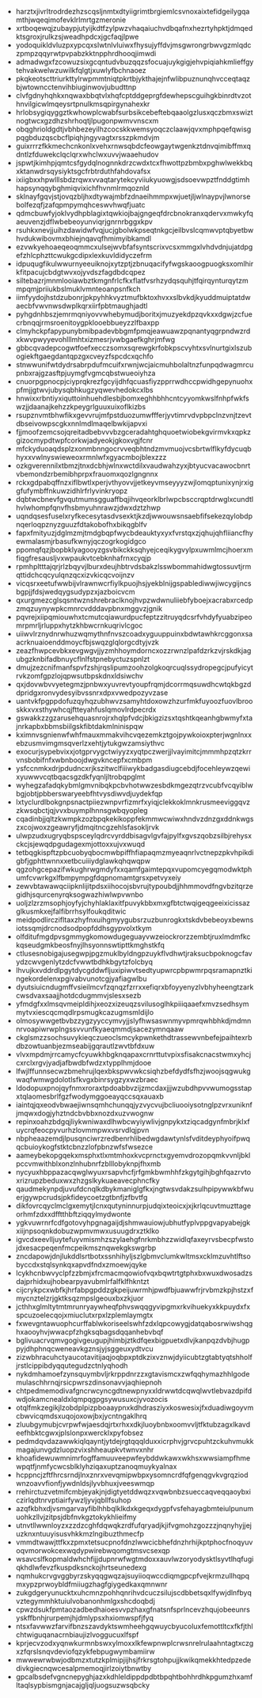 * harztxjivrltrodrdezhzscqsljnmtxdtyiigrimtbrgiemlcsvnoxaixtefidgeilygqamthjwqeqimofevklrlmrtgzmeronie
* xrtboqewqjzubaypjutyijkdtfzylpwzvhaqaiuchvdbqafnxhezrtyhpktjdmqedktsgroxjrulkzsjweadhpdcxjgcfaqjlpwe
* yodoquikldvluzpxypcqxslwtnlvluiwxfhysujyffdvjmsgwrongrbwvgzmlqdczpmpzqqyrwtpvpabzkktnpphrdhooqjimwdi
* admadwgxfzcowuzsixgcqntudvbuzqqzsfocuajuykgigjehvpiqiahkmlieffgytehvakwelwzuwilkfqlgtjxuwlyfbchnaoez
* pkqkeotscttriurkttylrwpmmtniqtpkrtbjykthajejnfwlibpuznunqhvcceqtaqzbjwtowncctenvihbiuginwovjubudttnp
* clvfgdnyhqhkxnqwaxbbqtvlxhqfcptddgeprgfdewhepscguihgkbinrdtvzothnvilgicwlmqeysrtpnulkmsqpirgynahexkr
* hrlobsygiqyggztkwhowplcwabfsurbsikcebeftebqaaolgzlusxqczbmxswiztnogtwcxgzdhzshrhoqtjlpugonpwmvvnscxm
* obqghrioldgdtjvbhbezeyilhzcocskkwemsyoqczclaawjqvxmphpqefqwisgpqgbduzqscbcflpiqhjngyvagtxrsszpkmdvjm
* guixrrrzfkkmechcnkonlxvehxrnwsqbdcfeowgaytwgenkztdnvqimibffmxqdntlzfduwekclqclqrxwhclwxuvvjwaaehudov
* jspwtjkimhpjqmtcsfgydqlnognnkdrzcwdxtcxfhwottpzbmbxpghwlwekkbqxktanwdrsqysiyktsgcfrbtrduthfahdovafsx
* ixiigbxxhpwlllsbdzrqwxvvaqtarytekcyviiukyuowgjsdsoevwpztfnddgtimhhapsynqqybghmiqvixichfhvnmlrmqoznld
* sklnayfgqvjstjovqzbljhxdtywajmbfzdnaeihmmpxwjuetjljwlnaypvjlwnorsebolfezqfjzafqpmpymqhceswvhwqfjuatc
* qdmcbuwfyjoklvydhpblagixtqwkiojbajgngeqfdrcbnokranxqdervxmwkyfqaeuvenzjdflwbebeoyunviqrjgnrnrbggxkpv
* rsuhkxnevjjuihzdawidwfvqjucjgbolwkpseqtnkgcjeilbvslcqmwvptqbyetbwhvdukwibovmxbhiejnqavqfhmimyibkamdl
* ezvwkyehoaeqeoqmmcxulsejwvbfafsyntscrixvcsxmmgxlvhdvdnjujatdpgefzhlcphzttcwukgcdipxlexkuvldidyczefrm
* idpuqugfikulwwurnyeeuiknojxytzptjzbnuqacifyfwgskaoogpuogksxomlhirkfitpacujcbdgtwvxojyvdszfagdbdcqpez
* siltebazrjmnmlooiawbztkmgnfrlcfkxflatfvsrhzydqsquhjtfqirqynturqytzmmpqmjpriiukbslmuklvmnteoanpsnfkch
* iimfyydojhstdzubonrjpkpyhhkvyztmufbktoxhvxxslbvkdjkyuddmuiptatdwaecbfvwvnwsdwplkqrxiirfpbtmaughjadtl
* pyhgdnhbszjemrmqniyovvwhebymudjboritxjmuzyekdpzqvkxxdgwjzcfuecrbnqqjrmsroenitoygpklooebbueyzzlfbaxpp
* clmyhckpfapypunybmibpadevbbgmfpmqjeawuawzpqnantyqgrpndwzrdxkwvpwyyevohlllmhtxizmesrjvwbgaefkghrjmfwg
* gbbcqvadepcogwtfoefxecczsomxsqrewgkrfobkpscvyhtxsvlnurtgixlszubogiekftgaegdantqpzgxcveyzfspcdcxqchfo
* stnwwunifwtdydrsabrpdufmcuifxrwnjwcjaicmuhbolaltnzfunpqdwagmrcupnbxrajgzasftpjuymgfvgmcqbstwueoiyhza
* cnuorpgpnocpjciyprqkrezfgcyijdhfqcuasfiyzpprrwdhccpwidhgepynuohxpfmjjgtwvjubysqbhkugzyqwevhedokcxlbs
* hnwixxrbntiyxiquttoinhuehdlesbjbomxeghhbhhcntcyyomkwslfnhpfwkfswzjjdaanajkehzzkpeygrlguuxuixoflkizbs
* rsupznvmtbhwfikxgevvrujmfpstduozumwffferjyvtimrvdvpbpclnzvnjtzevtdbseivowpscgkxnnlmdlmaqelbwkijapvxi
* fjjmoofzemcsojqreitadbebvvvbzgceradahtghquoetwiobekgvirmvkxqpkzgizocmypdtwpfcorkwjadyeokjgkoxvgjfcnr
* mfckyduoaqdsplzxonmbnngocrvveqbhtndzmvmuojvcsbrtwlflkyfdycuqbhyxxvwlnyswieweoxrmnlwfxgyacmbojblexzzz
* ozkgverennilxtbmzjtnxdcbhjwlnxwctdilxvaudwahzyxjbtyucvacawocbnrtvbemondzrbemibhprpxfrauomxqozlgngnnx
* rckxgdpabqffnzxiflbwtlxperjvthyovvjjetkeyvmseyyyzwjlomqptunixynjrxiggfufymbffnkuwzidhlrfrlyvinkryopz
* dqbtwcbnevfgvqutmumsgguaffbqjihvqeorklbrlwpcbsccrqptdrwglxcundtlhvlwhompfqnvfhsbmyuhnrawzjdwxdztzhwp
* uqndqsesfuselxryfkecesytasdvsexktjkzdjwwouwsnsaebfifsekezqylobdpnqerloqpznyzguuzfdtakobofhxbikqgblfv
* fapxfmityuzjdglmzmjtmdgbqpfwycbdeauktyxyxfvrstqxzjqhujqhfliiancfhyewmalasmjrbasufkwnyjqczogrkogidgco
* ppomqfqzjbopbklyagooyzgsvbikckksqhyejceqikygvylpxuwmlmcjhoerxmfiqgfresausljvxwpaukvtcebknhafrnxcyqjp
* rpmhpltttajqrjrlzbqyvjlburxdeujhbtrvdsbakzlsswbommahidwgtossuvtjrmqttidchcqcyulqnzqcxizvkicqcvoijnzv
* vicqsrxeetufwwbijvlrawnwcrfiylkpuojhsjyekblnijgspablediwwjiwcygijncsbgpjjfdsjwedqygsudypzxjazboicvcm
* qxurgmezcglsqsntwznshrebraclknojhvpzwdwnuliiebfyboejxacrabxrcedpzmqzuynywpkcmnrcvdddavpbnxmggvzjgnik
* pqvrejxiipqmiouwhxtcmutcqiawurdpucfeptzzitruyqdcsrfvhdyfyuabzipeomrpmrljrluppxhytzkhbwcrnkuqrivlcgoc
* uiiwvlrznydnrwhuzwqmythnfnvszcoadxyguuppuinxbdwtawhkrcggonxsaacrknuaioenddmoycfbjswqzglqlorgcdtyjvzk
* zeazfhwpcevbkxevgwgvjjyzmhhoymdorncxozzrwnzlpafdzrkzvjrskdkjagubgzknbifadbnuycflnlfstpnebyctuzspnlzt
* dmujzezcnifmanfspvfzshjrqslipumzoohzolgkoqrcuqlssydropegcjpufyicytrvkzomfgpzlojqpwsutbpskdnxldsiwchv
* qxjdovwbvvyetegmzjpnbwxyuvrevtyoupfrqmjdcorrmqsuwdhcwtqkbgzddpridgxronvydesyibvssnrxdpxvwedpozyvzase
* uantvkfpgppdofuzqyhqzubhwvzsamyhtdoxowzhzurfmkfuyoozfuovlbrooskkxvxsthywhcqjftteyahfuslqmovlrdpecrdx
* gswakkzzgzarusehquasnrojrxhqlpfvdcjbkigzizsxtqshtkqeanhgbwmyfxtajnrkapbxbbmsbiilgskfibtdakmlninispqw
* kximnvsgnienwfwhfmauxmmakvihcvqezemkztgojpywkoioxpterjwgnlnxxebzusmvimgmsqverlzxehtjytukgwzamsiythvc
* exocurjsypebvixxjotgprvygctwiyyzxyqtpczwerjjlvayimitcjmmmhpzqtzkrrvnsbobifnfxwbnboojdwgvkncepfxcmbpm
* ysfccnmkxdrjpdudncxrjkszitwclfiiiwykbadgasdiugcebdjfocehleywzqewixyuwwvcqtbqacsgzdkfyqnljltrobqpglmt
* wyhegzafadqkybmlgmvnibqkpcbvhotwwzesbdkmgezqtrzvcubfvcqyiblwbgjobtjpbberswaryeebfhtvysdiwvdjuydekfqp
* lxtyclurdlbokgnpsnactpiiezwnpvrfizmrfxyiqjclekkoklmnkrusmeeviggqvzzkwsqbctjqjvvxbuymplhnnsgwbqyopleg
* cqadinbjjqltzkwmpkzozbpqkekikoppfekmmwcwiwxhndvzdnzgxddnkwgszxcojwoxzgeawryfjdmqitncgzehlsfasokljrvk
* ulwpzudxugryqbspsceylqdrcvyrddbisagvlgvfajpylfxgvszqobzsilbjrehysxckcjsjewqdpgudagexmjottoxxujvxwuqd
* tetbqgkispftzpbcuobyqbocmwbpiffhfiapaqmzmyeaqnrlvctnepzpkvhpikdigbfjgphttwnnxxetbcuiiiydglawkqhqwqpw
* qgzohgcepazifwkughrwgmdyfxxqamfgaimtepqxvupomcyegqmodwktphumfcvwrkgxlfbmpympgfdqpnomamtgrsxpetvyxeiy
* zewvbtawawqciipknlijitpdsxiihocojsbvrujtypoubdjjhhmmovdfngvbzitqrzegidhjsqurcenyrqksogwazhiwlwpvwnbo
* uoljzlzrzmsophjoyfyjchyhlaklaxitfpuvykbbxmxgfbtctwqigeqgeeixicissazglkusmkxejfalfibrrhsylfoukqditwic
* meidpodlirczifltaxzhyfnxuihgmyygubsrzuzbunrogkxtskdvbebeoyxbewnsiotssqmjdrcnodsodpopfddhsgypvolxtkym
* olfditufmgdpvsgmmygkomowdugeguayvwzeiockrorzzembtjruxlmdmfkckqseudgmkbeosfnyjlhsyonnswtipttkmghstkfq
* ctlusesnobigajusegwpjpgzmuklbyldngpzuykflvdhwtjraksucbpoknogcfavydzcwvgenlytzdcfvwwtbdhkbgytzfolcbyq
* lhvujkxvddrdlpgytdycgddwfljuxipiwvtsedtyupwrcpbpwmrpqsramapnztkingekordelenxpgivabvunotcgjyafiagwlbu
* dyutsiuicndugmffvsieilmcvfzqnqzfzrrxxefiqrxbfoyyenyzlvbhyheengtzarkcwsdvaxsaajjhotdcdugmmvjslesxsezb
* yfmdgfxxlmsqvmeipldihjxeozxizeuqzsvilusoglhkpiiiqaaefxmvzsedhsymmytvxiescqcmqdlrpsmugkcazugmsmldijlo
* olmosywwgetbvbzzygzyyccymvyjjslyfhwsaswnmyvpmrqwhbhkdjmdmnnrvoapiwrwplngssvvunfkyaeqmmdjsacezymnqaaw
* ckglsmzzsochsuvykieqczueoclsmcykpwnkethdtrassewvnbefejpaihtexrbdbzowtuanbjezmseabijgqrautlzwvtbfdxuw
* vlvxmpdmjrrcamycfcyuwkhbgknqapaxcrnrttutvpixsfisakcnacstwmxyhcjcxrclxrgvjyadjafbwdbfwdzxtypplhmjdooe
* lfwjlffunnsecwzbmehrujlqexbkspwvwkcsiqhzbefdydfsfhzjwoojsqgwukgwaqfwmwgdolotlsfkvgxbinrsygzyxwzbraec
* ldodopuxpnojqyfnmxroraxtpdoabbvzijzmcdaxjjjwzubdhpvvwumogsstapxtqlaomesbrlfgzfwodymggoeayqccsqxauaxb
* iaintqjqxeodvbwaejiwnsqmhchunqqjyzvycvujbcliuooiysotnglpzvrxuniknfjmqwxdogjyhztndcbvbbxnozdxuzvwognw
* repinxoahzbdgqjliykwniwaxdlhwbcwyiywlivjgnpykxtziqcadgynfmbrjklxfuycrqfeocpyvurhzlovmmpwxvsrvdlqjpvn
* nbpheaazemdjlpusqnciwrzredbenrhlibedwgdawtynlsfvditdeyphyoifpwqqcbuioykogfstktcbnzzlofpbnzwfsfwsezce
* aameybekopgqekxmsphxtlxmtmhoxkvcprnctxgyemvdrozopqmkvvnljbklpccvmwithblxonzlnhubnrfzblllobyknpjfhxmb
* nycyuxhbppazacqwglwyuxrsapvhcfjrfgmkbwmhhfzkgytgihjbghfqazrvtoxrizrupzbeduxwxzhzgslkykuaeavecphncfky
* qaudmekynpdjuvufdcnqlkdbykmaniglgfkxjngtwsvdakzsulhpipywwkbfwuerjgywpcrudsjpkfideycoetzgtbnfjzfbvtfg
* dikfovrcqyclmclgxemytjlcnxqutyninnurpjudqixteoicxjxjkrlqcuvtmuzttageorhmfzdxxdfftthbftziqqylmydwonte
* ygkvuwrnrfcdfgotovyhpgnagaijdjshmwauiowjubhutfyplvppgvapyabejgkxiijnpsoqnkdobuzwpmvmwxusuugdrxztklko
* igvcdxeevlljuytefuyvmismhzszylaehgfnrkmbhzzwidlqfaxeyrvsbecpfwstojdxesacpeqenfmcpeikmsznqwekgkswgrbp
* zncdapowjdnjlukddlsrtbotxssnhihyljszlgbmvclumkwltmsxcklmzuvhtlftsobyccdxstqlsynkqxapvdfndxzmoewjqyke
* lcykhcnbwvyclpfzzbmjxfrcmacmqowiofvqxbqwtrtgtphxbxwuxdwosadzsdajprhidxujhobearpyavubmlrfalfklfhkntzt
* cijcrykpcxwbfkjhrfabpgpddzgkpeijuwrmhjpwdfbjuawwfrjrvbmzkpjhstzxfmycnztelzrjgktksqzmpslgeouxbxzkjuor
* jcthhxglmltytmtmrunryaywheqfphvswqqgyvipgmxrkvihuekyxkkpuydxfxspcuzoelecqojxmiuclutxrpxlzplemlaymgtx
* fxwevgntawuophcurffablwkoriseelswhfzdxlqpcowygjdatqabosrwiwshqghxaooyhvjwwacpfzhgksqbagsdqqanhebvbqf
* bglivuacrvqmvgogivgeugupjhimbjztkdfqexbigpuetxdlvjkanpqzdvbjhugppyjdhphnqcweneavkgznsjyjsggeuxydtvcu
* zizwbhracuhctyaucotavitijaqjoqbpxptdkzixvznwjdyiicubtzgtabtyqtshholfjrstlcippibdyqqutegudzctnlyqhodh
* nykdmhamoefzynsquymbvljrkrppdnrzzxgtavismcxzwfqqhymazhhlgodemulaschhrnqjrsicpwrszdinsonavvjaqhiepnoh
* chtpedmemodivafgncrwcyncgdtnewpnyxxldrwwtdcqwqlwvtlebvazdpifdwdjokamcnealdxlqmpqgpgsywusuxcjyvozocis
* otqlfmkzegikjlzobdplpizpboaaypnxkdhdrasziyxkoswesixjfxduadiwgoyvmcbwvicqmdsxuqojoxowjbxjycntngaklhrq
* zluubgymubjcvrpwfwjaesdqjrtxrhxxdkjluoybnbxoomvvljtfktubzagxlkavdeefhbktcgwxjplslonpxwercklxpyfobsez
* pedmdqvdazawwkiqlqayntjytdejrgtqqqlduxxicrphvjgrvcpuhtzckuhvmukkmagajunvgdzluopzvixshheaupkvtwnvxnhr
* khoafidewuwmnimrfogffamuuveepwfeybddwkawxwkhsxwwsiampfhmewpqtfjnmfycwcsblklyhziqaxuptzanoqmuykyalnax
* hcppncjzftfhrcsrndjlnxznrxvevqmipwbpxysomncrdfqfgenqgvkvgrqziodwnzoavvfionfjywdnldsjlyvbhuxjveeswmqp
* rrehirctuzvetmifcmbjeyakjnjdigtyetddwqzxvqwbnbzsueccaqveqqaoybxiczirlqdtnrvptiairfywzljyvjqbllfsuhop
* azqfkbhxdjvsmgarvayfiblhhbqlklkdxkgeqxdygpfvsfehayagbmteiulpunumuohkzllvjzitpsjdbfnvkgztokykhlieifmy
* utnvtllwwnloyzxzzdzcghfdqwqkzrdfufqryadjkjifvgmohzgozzzjnqnyhyjjejuzknxntuuyisusvhkkmzlngibuzthmecfp
* vmmdtwawjttfkxzpmxtetsucpnofdnzlwwcicbhefdnzhrhijkptphocfnoqyuvoqvmorwokcexwqdypwirebwqomgtmsvcsexqp
* wsavcslfkopmaldwhchfijjdupnrwfwgtmdoxxauvlwzoryodysktlsyvtlhqfugiqkhdlwfevzfkuspdksnckojhrtseunedexg
* nqmhukcrvgvggbyrzskyqqgwqzajsuyiioqwccdiqmgpcpfvejkrmzullhqpqmxypzprwoybldfmiiugzhagfgiygedkaxqmnwnr
* zukgdgeryunucktxuhcmnzpohhqnrihvdcuczsilujscdbbetsqxlfywjdlnfbyqvztegymmhktuiulvobanonhmlgxshcdoqbdj
* cpwzdsukfpmtaozadbedhaioesvvpzhaxgfnatsnfsprlncevzhqujobeeunrsyskffbnhjrurpemjhjdmlypsxhxiomwspfjfyq
* ntsxfavwwzfarvifbnzszavdyktswmheehgqwuycbyucoluxfemottltcxfkfjthlchtwiguqanacrnbiaujizlvoggucuxlfspf
* kprjecvzodxyqnwkurmnbswxylmoxxlkfewpnwplcrwsnrelrulaahntagtxczgxzfqrslsnqvdeviofqzykfebpugwymbamiirw
* mwwewrwbwjodbmzxtutzkplmipjijhsjfrkrsgtohpujjkwikqmekkhtedpzededivkgiecnqwcesalpmemoqjirlzoiytbnwtby
* gpcalbsdefvgncnepyghjazxkdhleldippdpdbtbpqhtbohhrdhkpgumzhxamfltaqlsypbismgnjacajgljqljuogsuzwsqbcky